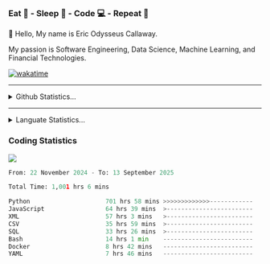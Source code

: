 <h3>Eat 🍴 - Sleep 🛌 - Code 💻 - Repeat 🔁</h3>

👋 Hello, My name is Eric Odysseus Callaway.

My passion is Software Engineering, Data Science, Machine Learning, and Financial Technologies.

[![wakatime](https://wakatime.com/badge/user/6717695f-6a13-47e3-aa16-c813e12c0985.svg)](https://wakatime.com/@6717695f-6a13-47e3-aa16-c813e12c0985)
<hr>
<details>
  <summary>
    Github Statistics...
  </summary>
    <p align="center">
      <img src="https://github-readme-stats.vercel.app/api?username=EricCallaway&show_icons=true"/>
    </p>
</details>
</hr>

<hr>
<details>
  <summary>
    Languate Statistics...
  </summary>
    <p align="center">
      <img src="https://wakatime.com/share/@Odysseus/6fc7c863-6fba-4e57-a6af-ed1f2fa8d560.svg"/>
    </p>
</details>
</hr>


<h3>Coding Statistics</h3>
<img src="https://wakatime.com/share/@Odysseus/5e02c832-9cc5-49a3-8f4c-bd2647d78fca.svg"/>
<!--START_SECTION:waka-->

```python
From: 22 November 2024 - To: 13 September 2025

Total Time: 1,001 hrs 6 mins

Python                     701 hrs 58 mins >>>>>>>>>>>>>------------   52.00 %
JavaScript                 64 hrs 39 mins  >------------------------   04.79 %
XML                        57 hrs 3 mins   >------------------------   04.23 %
CSV                        35 hrs 59 mins  >------------------------   02.67 %
SQL                        33 hrs 26 mins  >------------------------   02.48 %
Bash                       14 hrs 1 min    -------------------------   01.04 %
Docker                     8 hrs 42 mins   -------------------------   00.65 %
YAML                       7 hrs 46 mins   -------------------------   00.58 %
```

<!--END_SECTION:waka-->
